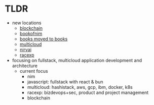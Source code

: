 # TLDR

- new locations
  - [blockchain](https://github.com/noahehall/blockchain)
  - [bookofnim](https://github.com/noahehall/nim)
  - [books moved to books](https://github.com/noahehall/books)
  - [multicloud](https://github.com/noahehall/multicloud)
  - [nirvai](https://github.com/nirv-ai)
  - [racexp](https://github.com/nirv-ai/racexp)
- focusing on fullstack, multicloud application development and architecture
  - current focus
    - nim
    - javascript: fullstack with react & bun
    - multicloud: hashistack, aws, gcp, ibm, docker, k8s
    - racexp: bizdevops+sec, product and project management
    - blockchain
